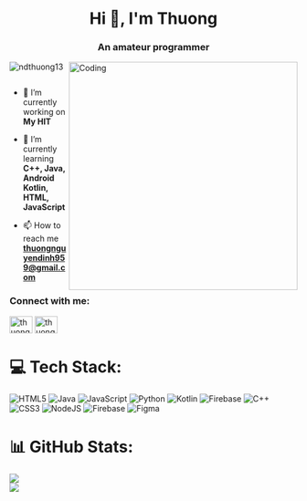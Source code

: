 
<h1 align="center">Hi 👋, I'm Thuong</h1>
<h3 align="center">An amateur programmer</h3>
<img align="right" alt="Coding" width="400" src="https://media1.tenor.com/m/tufI2qLPiLEAAAAC/cat-keyboard.gif">
<p align="left"> <img src="https://komarev.com/ghpvc/?username=baronous&label=Profile%20views&color=0e75b6&style=flat" alt="ndthuong13" /> </p>
<p align="left"> <a href="https://twitter.com/" target="blank"><img src="https://img.shields.io/twitter/follow/?logo=twitter&style=for-the-badge" alt="" /></a> </p>

- 🔭 I’m currently working on **My HIT**

- 🌱 I’m currently learning **C++, Java, Android Kotlin, HTML, JavaScript**

- 📫 How to reach me **thuongnguyendinh959@gmail.com**

<h3 align="left">Connect with me:</h3>
<p align="left">
<a href="https://fb.com/thuong nguyen" target="blank"><img align="center" src="https://raw.githubusercontent.com/rahuldkjain/github-profile-readme-generator/master/src/images/icons/Social/facebook.svg" alt="thuong nguyen" height="30" width="40" /></a>
<a href="https://x.com/Miaew_MeoT" target="blank"><img align="center" src="https://raw.githubusercontent.com/rahuldkjain/github-profile-readme-generator/master/src/images/icons/Social/twitter.svg" alt="thuong nguyen" height="30" width="40" /></a>
</p>

 
# 💻 Tech Stack:
![HTML5](https://img.shields.io/badge/html5-%23E34F26.svg?style=flat-square&logo=html5&logoColor=white) ![Java](https://img.shields.io/badge/java-%23ED8B00.svg?style=flat-square&logo=openjdk&logoColor=white) ![JavaScript](https://img.shields.io/badge/javascript-%23323330.svg?style=flat-square&logo=javascript&logoColor=%23F7DF1E) ![Python](https://img.shields.io/badge/python-3670A0?style=flat-square&logo=python&logoColor=ffdd54) ![Kotlin](https://img.shields.io/badge/kotlin-%237F52FF.svg?style=flat-square&logo=kotlin&logoColor=white) ![Firebase](https://img.shields.io/badge/firebase-%23039BE5.svg?style=flat-square&logo=firebase) ![C++](https://img.shields.io/badge/c++-%2300599C.svg?style=flat-square&logo=c%2B%2B&logoColor=white) ![CSS3](https://img.shields.io/badge/css3-%231572B6.svg?style=flat-square&logo=css3&logoColor=white) ![NodeJS](https://img.shields.io/badge/node.js-6DA55F?style=flat-square&logo=node.js&logoColor=white) ![Firebase](https://img.shields.io/badge/firebase-a08021?style=flat-square&logo=firebase&logoColor=ffcd34) ![Figma](https://img.shields.io/badge/figma-%23F24E1E.svg?style=flat-square&logo=figma&logoColor=white)

# 📊 GitHub Stats:

![](https://github-readme-streak-stats.herokuapp.com/?user=ndthuong13&hide_border=true)<br/>
![](https://github-readme-stats.vercel.app/api/top-langs/?username=ndthuong13&theme=tokyonight&hide_border=true&include_all_commits=false&count_private=false&layout=compact)

 
